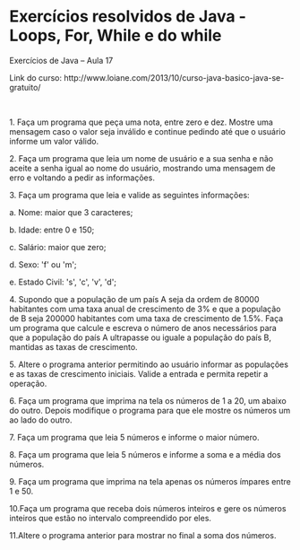 <h1>Exercícios resolvidos de Java - Loops, For, While e do while</h1>

<p>Exercícios	 de	 Java	 –	 Aula	 17	<p>
  <p>Link do curso: http://www.loiane.com/2013/10/curso-java-basico-java-se-gratuito/<p>
    <br>
<p>1. Faça um programa que peça uma nota, entre zero e dez. Mostre uma mensagem caso o valor seja inválido e continue pedindo até que o usuário informe um valor válido.</p>
<p>2. Faça um programa que leia um nome de usuário e a sua senha e não aceite a senha igual ao nome do usuário, mostrando uma mensagem de erro e voltando a pedir as informações.</p>
<p>3. Faça um programa que leia e valide as seguintes informações:<p>
<p>a. Nome: maior que 3 caracteres;</p>
<p>b. Idade: entre 0 e 150;</p>
<p>c. Salário: maior que zero;</p>
<p>d. Sexo: 'f' ou 'm';</p>
<p>e. Estado Civil: 's', 'c', 'v', 'd'; </p>
<p>4. Supondo que a população de um país A seja da ordem de 80000 habitantes com uma taxa anual de crescimento de 3% e que a população de B seja 200000 habitantes com uma taxa de crescimento de 1.5%. Faça um programa que calcule e escreva o número de anos necessários para que a população do país A ultrapasse ou iguale a população do país B, mantidas as taxas de crescimento.</p>
<p>5. Altere o programa anterior permitindo ao usuário informar as populações e as taxas de crescimento iniciais. Valide a entrada e permita repetir a operação.</p>
<p>6. Faça um programa que imprima na tela os números de 1 a 20, um abaixo do outro. Depois modifique o programa para que ele mostre os números um ao lado do outro. </p>
<p>7. Faça um programa que leia 5 números e informe o maior número.</p>
<p>8. Faça um programa que leia 5 números e informe a soma e a média dos números.</p>
<p>9. Faça um programa que imprima na tela apenas os números ímpares entre 1 e 50.</p>
<p>10.Faça um programa que receba dois números inteiros e gere os números inteiros que estão no intervalo compreendido por eles.</p>
<p>11.Altere o programa anterior para mostrar no final a soma dos números.</p>

